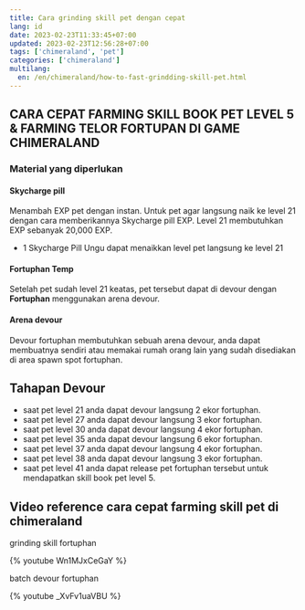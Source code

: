 ```yaml
---
title: Cara grinding skill pet dengan cepat
lang: id
date: 2023-02-23T11:33:45+07:00
updated: 2023-02-23T12:56:28+07:00
tags: ['chimeraland', 'pet']
categories: ['chimeraland']
multilang:
  en: /en/chimeraland/how-to-fast-grindding-skill-pet.html
---
```


## CARA CEPAT FARMING SKILL BOOK PET LEVEL 5 & FARMING TELOR FORTUPAN DI GAME CHIMERALAND

### Material yang diperlukan

#### Skycharge pill
Menambah EXP pet dengan instan. Untuk pet agar langsung naik ke level 21 dengan cara memberikannya Skycharge pill EXP. Level 21 membutuhkan EXP sebanyak 20,000 EXP.
- 1 Skycharge Pill Ungu dapat menaikkan level pet langsung ke level 21
#### Fortuphan Temp
Setelah pet sudah level 21 keatas, pet tersebut dapat di devour dengan **Fortuphan** menggunakan arena devour.
#### Arena devour
Devour fortuphan membutuhkan sebuah arena devour, anda dapat membuatnya sendiri atau memakai rumah orang lain yang sudah disediakan di area spawn spot fortuphan.

## Tahapan Devour
- saat pet level 21 anda dapat devour langsung 2 ekor fortuphan.
- saat pet level 27 anda dapat devour langsung 3 ekor fortuphan.
- saat pet level 30 anda dapat devour langsung 4 ekor fortuphan.
- saat pet level 35 anda dapat devour langsung 6 ekor fortuphan.
- saat pet level 37 anda dapat devour langsung 4 ekor fortuphan.
- saat pet level 38 anda dapat devour langsung 3 ekor fortuphan.
- saat pet level 41 anda dapat release pet fortuphan tersebut untuk mendapatkan skill book pet level 5.

## Video reference cara cepat farming skill pet di chimeraland
grinding skill fortuphan

{% youtube Wn1MJxCeGaY %}

batch devour fortuphan

{% youtube _XvFv1uaVBU %}